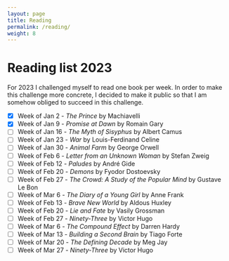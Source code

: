 ```yaml
---
layout: page
title: Reading
permalink: /reading/
weight: 8
---
```


# Reading list 2023

For 2023 I challenged myself to read one book per week. In order to make this challenge more concrete, I decided to make it public so that I am somehow obliged to succeed in this challenge.

* [x] Week of Jan 2 - *The Prince* by Machiavelli
* [x] Week of Jan 9 - *Promise at Dawn* by Romain Gary
* [ ] Week of Jan 16 - *The Myth of Sisyphus* by Albert Camus
* [ ] Week of Jan 23 - *War* by Louis-Ferdinand Celine
* [ ] Week of Jan 30 - *Animal Farm* by George Orwell
* [ ] Week of Feb 6 - *Letter from an Unknown Woman* by Stefan Zweig
* [ ] Week of Feb 12 - *Paludes* by André Gide
* [ ] Week of Feb 20 - *Demons* by Fyodor Dostoevsky
* [ ] Week of Feb 27 - *The Crowd: A Study of the Popular Mind* by Gustave Le Bon
* [ ] Week of Mar 6 - *The Diary of a Young Girl* by Anne Frank 
* [ ] Week of Feb 13 - *Brave New World* by Aldous Huxley
* [ ] Week of Feb 20 - *Lie and Fate* by Vasily Grossman
* [ ] Week of Feb 27 - *Ninety-Three* by Victor Hugo
* [ ] Week of Mar 6 - *The Compound Effect* by Darren Hardy
* [ ] Week of Mar 13 - *Building a Second Brain* by Tiago Forte
* [ ] Week of Mar 20 - *The Defining Decade* by Meg Jay
* [ ] Week of Mar 27 - *Ninety-Three* by Victor Hugo
